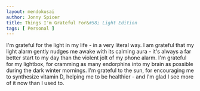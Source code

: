 ```yaml
---
layout: mendokusai
author: Jonny Spicer
title: Things I'm Grateful For&#58; Light Edition
tags: [ Personal ]
---
```

I'm grateful for the light in my life - in a very literal way. I am grateful that my light alarm gently nudges me awake with its calming aura - it's always a far better start to my
day than the violent jolt of my phone alarm. I'm grateful for my lightbox, for cramming as many endorphins into my brain as possible during the dark winter mornings. I'm grateful to
the sun, for encouraging me to synthesize vitamin D, helping me to be healthier - and I'm glad I see more of it now than I used to.
